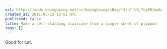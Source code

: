 ```yaml
---
url: http://feeds.boingboing.net/~r/boingboing/iBag/~3/nT-U6j7cgF0/make-a-self-standing.html
created_at: 2011-05-13 13:01 UTC
published: false
title: Make a self-standing staircase from a single sheet of plywood
tags: []
---
```


Good for cat.
